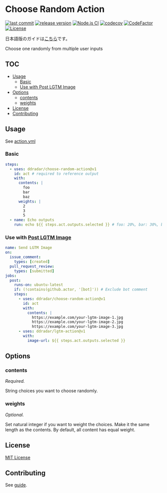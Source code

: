 # Choose Random Action

[![last commit](https://img.shields.io/github/last-commit/ddradar/choose-random-action "last commit")](https://github.com/ddradar/choose-random-action/commits/main)
[![release version](https://img.shields.io/github/v/release/ddradar/choose-random-action?sort=semver "release version")](https://github.com/ddradar/choose-random-action/releases)
[![Node.js CI](https://github.com/ddradar/choose-random-action/actions/workflows/node.yml/badge.svg)](https://github.com/ddradar/choose-random-action/actions/workflows/node.yml)
[![codecov](https://codecov.io/gh/ddradar/choose-random-action/branch/main/graph/badge.svg?token=VfAjX7k1B4)](https://codecov.io/gh/ddradar/choose-random-action)
[![CodeFactor](https://www.codefactor.io/repository/github/ddradar/choose-random-action/badge)](https://www.codefactor.io/repository/github/ddradar/choose-random-action)
[![License](https://img.shields.io/github/license/ddradar/choose-random-action)](LICENSE)

日本語版のガイドは[こちら](./README-ja.md)です。

Choose one randomly from multiple user inputs

## TOC

- [Usage](#usage)
  - [Basic](#basic)
  - [Use with Post LGTM Image](#use-with-post-lgtm-image)
- [Options](#options)
  - [contents](#contents)
  - [weights](#weights)
- [License](#license)
- [Contributing](#contributing)

## Usage

See [action.yml](./action.yml)

### Basic

```yaml
steps:
  - uses: ddradar/choose-random-action@v1
    id: act # required to reference output
    with:
      contents: |
        foo
        bar
        baz
      weights: |
        2
        3
        5
  - name: Echo outputs
    run: echo ${{ steps.act.outputs.selected }} # foo: 20%, bar: 30%, baz: 50%
```

### Use with [Post LGTM Image](https://github.com/ddradar/lgtm-action)

```yaml
name: Send LGTM Image
on:
  issue_comment:
    types: [created]
  pull_request_review:
    types: [submitted]
jobs:
  post:
    runs-on: ubuntu-latest
    if: (!contains(github.actor, '[bot]')) # Exclude bot comment
    steps:
      - uses: ddradar/choose-random-action@v1
        id: act
        with:
          contents: |
            https://example.com/your-lgtm-image-1.jpg
            https://example.com/your-lgtm-image-2.jpg
            https://example.com/your-lgtm-image-3.jpg
      - uses: ddradar/lgtm-action@v1
        with:
          image-url: ${{ steps.act.outputs.selected }}
```

## Options

### contents

*Required.*

String choices you want to choose randomly.

### weights

*Optional.*

Set natural integer if you want to weight the choices.
Make it the same length as the contents.
By default, all content has equal weight.

## License

[MIT License](LICENSE)

## Contributing

See [guide](./CONTRIBUTING.md).

